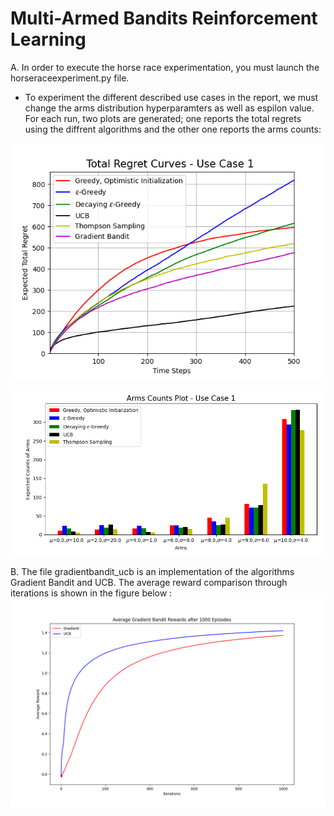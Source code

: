# Multi-Armed Bandits Reinforcement Learning

A. In order to execute the horse race experimentation, you must launch the horseraceexperiment.py file. 

   - To experiment the different described use cases in the report, we must change the arms distribution hyperparamters as well as espilon value. 
   For each run, two plots are generated; one reports the total regrets using the diffrent algorithms and the other one reports the arms counts: 
   
   ![alt text](usecase1.png)
   
   ![alt text](usecase1hist.png)
   
B. The file gradientbandit_ucb is an implementation of the algorithms Gradient Bandit and UCB. The average reward comparison through iterations is shown in the figure below : 
![alt text](ucb_gradient.png)

  
